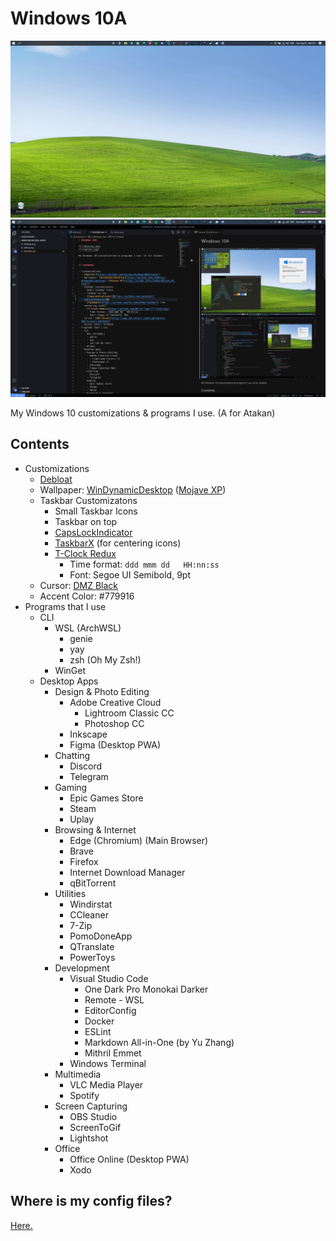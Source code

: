 # Windows 10A

![](desktop.png)
![](editor.png)

My Windows 10 customizations & programs I use. (A for Atakan)


## Contents

- Customizations
  - [Debloat](https://github.com/Sycnex/Windows10Debloater)
  - Wallpaper: [WinDynamicDesktop](https://github.com/t1m0thyj/WinDynamicDesktop) ([Mojave XP](https://windd.info/themes/Mojave_XP.html))
  - Taskbar Customizatons
    - Small Taskbar Icons
    - Taskbar on top
    - [CapsLockIndicator](https://github.com/jonaskohl/CapsLockIndicator)
    - [TaskbarX](https://github.com/ChrisAnd1998/TaskbarX) (for centering icons)
    - [T-Clock Redux](https://github.com/White-Tiger/T-Clock/tags)
      - Time format: `ddd mmm dd   HH:nn:ss`
      - Font: Segoe UI Semibold, 9pt
  - Cursor: [DMZ Black](https://www.deviantart.com/nighted/art/DMZ-Cursors-58429447)
  - Accent Color: #779916
- Programs that I use
  - CLI
    - WSL (ArchWSL)
      - genie
      - yay
      - zsh (Oh My Zsh!)
    - WinGet
  - Desktop Apps
    - Design & Photo Editing
      - Adobe Creative Cloud
        - Lightroom Classic CC
        - Photoshop CC
      - Inkscape
      - Figma (Desktop PWA)
    - Chatting
      - Discord
      - Telegram
    - Gaming
      - Epic Games Store
      - Steam
      - Uplay
    - Browsing & Internet
      - Edge (Chromium) (Main Browser)
      - Brave
      - Firefox
      - Internet Download Manager
      - qBitTorrent
    - Utilities
      - Windirstat
      - CCleaner
      - 7-Zip
      - PomoDoneApp
      - QTranslate
      - PowerToys
    - Development
      - Visual Studio Code
        - One Dark Pro Monokai Darker
        - Remote - WSL
        - EditorConfig
        - Docker
        - ESLint
        - Markdown All-in-One (by Yu Zhang)
        - Mithril Emmet
      - Windows Terminal
    - Multimedia
      - VLC Media Player
      - Spotify
    - Screen Capturing
      - OBS Studio
      - ScreenToGif
      - Lightshot
    - Office
      - Office Online (Desktop PWA)
      - Xodo

## Where is my config files?

[Here.](https://github.com/AtakanErmis/dotfiles)